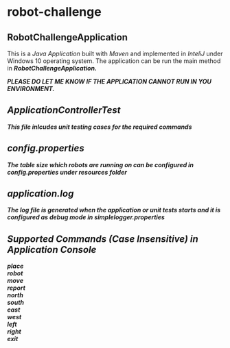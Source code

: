 # robot-challenge
## RobotChallengeApplication
This is a <i>Java Application</i> built with <i>Maven</i> and implemented in <i>InteliJ</i> under Windows 10 operating system. The application can be run the main method in <i><b>RobotChallengeApplication<b><i>.

PLEASE DO LET ME KNOW IF THE APPLICATION CANNOT RUN IN YOU ENVIRONMENT.

## ApplicationControllerTest
This file inlcudes unit testing cases for the required commands

## config.properties
The table size which robots are running on can be configured in <i>config.properties</i> under resources folder

## application.log
The log file is generated when the application or unit tests starts and it is configured as debug mode in simplelogger.properties

## Supported Commands (Case Insensitive) in Application Console
place<br>
robot<br>
move<br>
report<br>
north<br>
south<br>
east<br>
west<br>
left<br>
right<br>
exit<br>